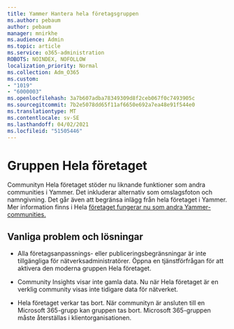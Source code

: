 ```yaml
---
title: Yammer Hantera hela företagsgruppen
ms.author: pebaum
author: pebaum
manager: mnirkhe
ms.audience: Admin
ms.topic: article
ms.service: o365-administration
ROBOTS: NOINDEX, NOFOLLOW
localization_priority: Normal
ms.collection: Adm_O365
ms.custom:
- "1019"
- "6000003"
ms.openlocfilehash: 3a7b607adba78349309d8f2ceb067f0c7493905c
ms.sourcegitcommit: 7b2e5078dd65f11af6650e692a7ea48e91f544e0
ms.translationtype: MT
ms.contentlocale: sv-SE
ms.lasthandoff: 04/02/2021
ms.locfileid: "51505446"
---
```

# <a name="all-company-group"></a>Gruppen Hela företaget

Communityn Hela företaget stöder nu liknande funktioner som andra communities i Yammer. Det inkluderar alternativ som omslagsfoton och namngivning. Det går även att begränsa inlägg från hela företaget i Yammer. Mer information finns i Hela [företaget fungerar nu som andra Yammer-communities.](https://docs.microsoft.com/yammer/manage-yammer-groups/yammer-all-company-yammer-community)

## <a name="common-issues-and-solutions"></a>Vanliga problem och lösningar

- Alla företagsanpassnings- eller publiceringsbegränsningar är inte tillgängliga för nätverksadministratörer. Öppna en tjänstförfrågan för att aktivera den moderna gruppen Hela företaget.

- Community Insights visar inte gamla data. Nu när Hela företaget är en verklig community visas inte tidigare data för nätverket.

- Hela företaget verkar tas bort. När communityn är ansluten till en Microsoft 365-grupp kan gruppen tas bort. Microsoft 365-gruppen måste återställas i klientorganisationen.

